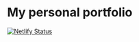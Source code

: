 # My personal portfolio

[![Netlify Status](https://api.netlify.com/api/v1/badges/b98a8889-f88b-45c8-b034-92ed1f11292e/deploy-status)](https://app.netlify.com/sites/tranquil-piroshki-218e40/deploys)
